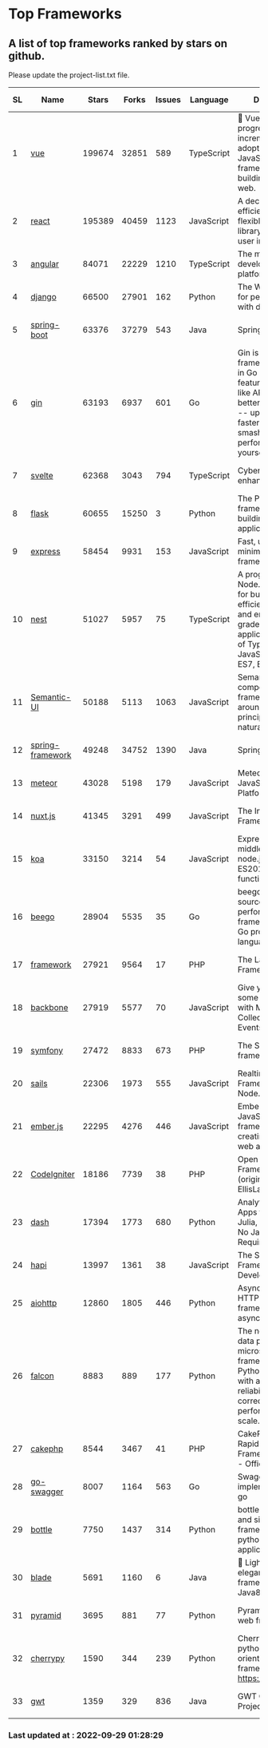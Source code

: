 # Top Frameworks
## A list of top frameworks ranked by stars on github.  
Please update the project-list.txt file.

| SL| Name  | Stars| Forks| Issues | Language | Description | Last Commit |
| --| ------| -----| ---- | ------ | -------- | ----------- | ----------- |
| 1 | [vue](https://github.com/vuejs/vue) | 199674 | 32851 | 589 | TypeScript | 🖖 Vue.js is a progressive, incrementally-adoptable JavaScript framework for building UI on the web. | 2022-09-01 06:31:31 |
| 2 | [react](https://github.com/facebook/react) | 195389 | 40459 | 1123 | JavaScript | A declarative, efficient, and flexible JavaScript library for building user interfaces. | 2022-09-28 23:45:59 |
| 3 | [angular](https://github.com/angular/angular) | 84071 | 22229 | 1210 | TypeScript | The modern web developer’s platform | 2022-09-28 21:23:36 |
| 4 | [django](https://github.com/django/django) | 66500 | 27901 | 162 | Python | The Web framework for perfectionists with deadlines. | 2022-09-28 17:39:25 |
| 5 | [spring-boot](https://github.com/spring-projects/spring-boot) | 63376 | 37279 | 543 | Java | Spring Boot | 2022-09-28 20:14:08 |
| 6 | [gin](https://github.com/gin-gonic/gin) | 63193 | 6937 | 601 | Go | Gin is a HTTP web framework written in Go (Golang). It features a Martini-like API with much better performance -- up to 40 times faster. If you need smashing performance, get yourself some Gin. | 2022-09-20 06:44:55 |
| 7 | [svelte](https://github.com/sveltejs/svelte) | 62368 | 3043 | 794 | TypeScript | Cybernetically enhanced web apps | 2022-09-28 14:51:45 |
| 8 | [flask](https://github.com/pallets/flask) | 60655 | 15250 | 3 | Python | The Python micro framework for building web applications. | 2022-09-18 11:53:47 |
| 9 | [express](https://github.com/expressjs/express) | 58454 | 9931 | 153 | JavaScript | Fast, unopinionated, minimalist web framework for node. | 2022-08-20 01:12:14 |
| 10 | [nest](https://github.com/nestjs/nest) | 51027 | 5957 | 75 | TypeScript | A progressive Node.js framework for building efficient, scalable, and enterprise-grade server-side applications on top of TypeScript & JavaScript (ES6, ES7, ES8) 🚀 | 2022-09-26 07:52:37 |
| 11 | [Semantic-UI](https://github.com/Semantic-Org/Semantic-UI) | 50188 | 5113 | 1063 | JavaScript | Semantic is a UI component framework based around useful principles from natural language. | 2022-09-12 16:12:52 |
| 12 | [spring-framework](https://github.com/spring-projects/spring-framework) | 49248 | 34752 | 1390 | Java | Spring Framework | 2022-09-28 15:22:45 |
| 13 | [meteor](https://github.com/meteor/meteor) | 43028 | 5198 | 179 | JavaScript | Meteor, the JavaScript App Platform | 2022-09-14 18:38:34 |
| 14 | [nuxt.js](https://github.com/nuxt/nuxt.js) | 41345 | 3291 | 499 | JavaScript | The Intuitive Vue(2) Framework | 2022-09-05 13:31:52 |
| 15 | [koa](https://github.com/koajs/koa) | 33150 | 3214 | 54 | JavaScript | Expressive middleware for node.js using ES2017 async functions | 2022-07-13 16:11:33 |
| 16 | [beego](https://github.com/beego/beego) | 28904 | 5535 | 35 | Go | beego is an open-source, high-performance web framework for the Go programming language. | 2022-09-14 08:37:19 |
| 17 | [framework](https://github.com/laravel/framework) | 27921 | 9564 | 17 | PHP | The Laravel Framework. | 2022-09-28 19:19:17 |
| 18 | [backbone](https://github.com/jashkenas/backbone) | 27919 | 5577 | 70 | JavaScript | Give your JS App some Backbone with Models, Views, Collections, and Events | 2022-08-23 08:30:45 |
| 19 | [symfony](https://github.com/symfony/symfony) | 27472 | 8833 | 673 | PHP | The Symfony PHP framework | 2022-09-28 16:44:00 |
| 20 | [sails](https://github.com/balderdashy/sails) | 22306 | 1973 | 555 | JavaScript | Realtime MVC Framework for Node.js | 2022-09-02 20:00:35 |
| 21 | [ember.js](https://github.com/emberjs/ember.js) | 22295 | 4276 | 446 | JavaScript | Ember.js - A JavaScript framework for creating ambitious web applications | 2022-09-27 16:57:58 |
| 22 | [CodeIgniter](https://github.com/bcit-ci/CodeIgniter) | 18186 | 7739 | 38 | PHP | Open Source PHP Framework (originally from EllisLab) | 2022-06-27 19:12:41 |
| 23 | [dash](https://github.com/plotly/dash) | 17394 | 1773 | 680 | Python | Analytical Web Apps for Python, R, Julia, and Jupyter. No JavaScript Required. | 2022-09-23 13:57:16 |
| 24 | [hapi](https://github.com/hapijs/hapi) | 13997 | 1361 | 38 | JavaScript | The Simple, Secure Framework Developers Trust | 2022-08-24 06:29:54 |
| 25 | [aiohttp](https://github.com/aio-libs/aiohttp) | 12860 | 1805 | 446 | Python | Asynchronous HTTP client/server framework for asyncio and Python | 2022-09-26 19:36:15 |
| 26 | [falcon](https://github.com/falconry/falcon) | 8883 | 889 | 177 | Python | The no-magic web data plane API and microservices framework for Python developers, with a focus on reliability, correctness, and performance at scale. | 2022-09-16 14:42:06 |
| 27 | [cakephp](https://github.com/cakephp/cakephp) | 8544 | 3467 | 41 | PHP | CakePHP: The Rapid Development Framework for PHP - Official Repository | 2022-09-27 20:30:04 |
| 28 | [go-swagger](https://github.com/go-swagger/go-swagger) | 8007 | 1164 | 563 | Go | Swagger 2.0 implementation for go | 2022-09-25 19:27:04 |
| 29 | [bottle](https://github.com/bottlepy/bottle) | 7750 | 1437 | 314 | Python | bottle.py is a fast and simple micro-framework for python web-applications. | 2022-09-05 15:24:52 |
| 30 | [blade](https://github.com/lets-blade/blade) | 5691 | 1160 | 6 | Java | :rocket: Lightning fast and elegant mvc framework for Java8 | 2022-05-10 12:38:06 |
| 31 | [pyramid](https://github.com/Pylons/pyramid) | 3695 | 881 | 77 | Python | Pyramid - A Python web framework | 2022-03-13 22:49:13 |
| 32 | [cherrypy](https://github.com/cherrypy/cherrypy) | 1590 | 344 | 239 | Python | CherryPy is a pythonic, object-oriented HTTP framework.      https://cherrypy.dev | 2022-07-17 20:36:25 |
| 33 | [gwt](https://github.com/gwtproject/gwt) | 1359 | 329 | 836 | Java | GWT Open Source Project | 2022-07-26 22:23:28 |

### Last updated at : 2022-09-29 01:28:29
